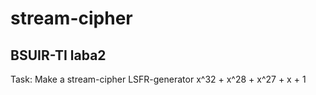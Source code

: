 # stream-cipher
## BSUIR-TI laba2
Task: Make a stream-cipher
LSFR-generator x^32 + x^28 + x^27 + x + 1
